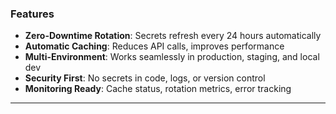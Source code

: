 ### Features

- **Zero-Downtime Rotation**: Secrets refresh every 24 hours automatically
- **Automatic Caching**: Reduces API calls, improves performance
- **Multi-Environment**: Works seamlessly in production, staging, and local dev
- **Security First**: No secrets in code, logs, or version control
- **Monitoring Ready**: Cache status, rotation metrics, error tracking

---
